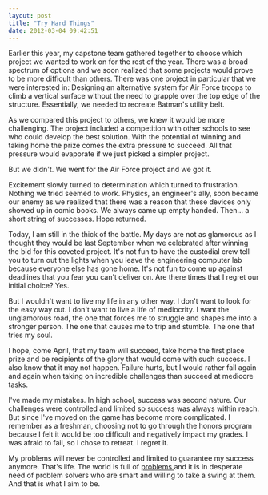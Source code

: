 ```yaml
---
layout: post
title: "Try Hard Things"
date: 2012-03-04 09:42:51
---
```


Earlier this year, my capstone team gathered together to choose which project we wanted to work on for the rest of the year. There was a broad spectrum of options and we soon realized that some projects would prove to be more difficult than others. There was one project in particular that we were interested in: Designing an alternative system for Air Force troops to climb a vertical surface without the need to grapple over the top edge of the structure. Essentially, we needed to recreate Batman's utility belt.

As we compared this project to others, we knew it would be more challenging. The project included a competition with other schools to see who could develop the best solution. With the potential of winning and taking home the prize comes the extra pressure to succeed. All that pressure would evaporate if we just picked a simpler project.

But we didn't. We went for the Air Force project and we got it.

Excitement slowly turned to determination which turned to frustration. Nothing we tried seemed to work. Physics, an engineer's ally, soon became our enemy as we realized that there was a reason that these devices only showed up in comic books. We always came up empty handed. Then... a short string of successes. Hope returned.

Today, I am still in the thick of the battle. My days are not as glamorous as I thought they would be last September when we celebrated after winning the bid for this coveted project. It's not fun to have the custodial crew tell you to turn out the lights when you leave the engineering computer lab because everyone else has gone home. It's not fun to come up against deadlines that you fear you can't deliver on. Are there times that I regret our initial choice? Yes.

But I wouldn't want to live my life in any other way. I don't want to look for the easy way out. I don't want to live a life of mediocrity. I want the unglamorous road, the one that forces me to struggle and shapes me into a stronger person. The one that causes me to trip and stumble. The one that tries my soul.

I hope, come April, that my team will succeed, take home the first place prize and be recipients of the glory that would come with such success. I also know that it may not happen. Failure hurts, but I would rather fail again and again when taking on incredible challenges than succeed at mediocre tasks.

I've made my mistakes. In high school, success was second nature. Our challenges were controlled and limited so success was always within reach. But since I've moved on the game has become more complicated. I remember as a freshman, choosing not to go through the honors program because I felt it would be too difficult and negatively impact my grades. I was afraid to fail, so I chose to retreat. I regret it.

My problems will never be controlled and limited to guarantee my success anymore. That's life. The world is full of <a href="http://www.engineeringchallenges.org/Object.File/Master/11/574/Grand%20Challenges%20final%20book.pdf" target="_blank" title="Grand Challenges for Engineers">problems </a>and it is in desperate need of problem solvers who are smart and willing to take a swing at them. And that is what I aim to be.